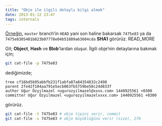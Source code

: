 ```yaml
---
title: "Obje ile ilgili detaylı bilgi almak"
date: 2013-01-12 23:47
tags: internals
---
```

[Örneğin][01], `master` branch’in `HEAD` yani son haline
bakarsak `7475e83` ya da `7475e8305401b823b07778e04b51809a63604cda`
**SHA1** görürüz.
READ_MORE

Git; **Object**, **Hash** ve **Blob**’lardan oluşur. İlgili obje’nin
detaylarına bakmak için;

```bash
git cat-file -p 7475e83
```

dediğimizde;

    tree cf16bd5b95abbfb231f1abfa87a84354832c2498
    parent 2fe42f104aa791e5ecb063fb5759be58c24d833f
    author Uğur Özyılmazel <ugurozyilmazel@xxxx.com> 1440925561 +0300
    committer Uğur Özyılmazel <ugurozyilmazelxxxx.com> 1440925561 +0300

görürüz.

```bash
git cat-file -t 7475e83 # obje tipini verir, commit
git cat-file -s 7475e83 # obje büyüklüğünü verir (size), 276
```

[01]: https://github.com/vigo/dotfiles-universal